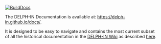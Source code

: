 [![BuildDocs](https://github.com/delph-in/docs/actions/workflows/BuildDocs.yml/badge.svg)](https://github.com/delph-in/docs/actions/workflows/BuildDocs.yml)

The DELPH-IN Documentation is available at: https://delph-in.github.io/docs/.

It is designed to be easy to navigate and contains the most current subset of all the historical documentation in the [DELPH-IN Wiki](https://github.com/delph-in/docs/wiki) as described [here](DocsQuickStart.md).
